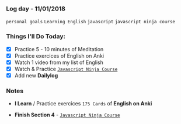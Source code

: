 ### Log day - 11/01/2018

`personal goals` `Learning English` `javascript` `javascript ninja course`

### Things I'll Do Today:

* [x] Practice 5 - 10 minutes of Meditation
* [x] Practice exercices of English on Anki
* [x] Watch 1 video from my list of English
* [x] Watch & Practice [`Javascript Ninja Course`](https://github.com/wgoulaart/course-javascript-ninja)
* [x] Add new **Dailylog**

### Notes

* **I Learn** / Practice exercices `175 Cards` of **English on Anki**

* **Finish Section 4** - [`Javascript Ninja Course`](https://github.com/wgoulaart/course-javascript-ninja)


